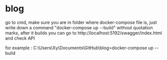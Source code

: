 # blog

go to cmd,
make sure you are in folder where docker-compose file is,
just write down a command "docker-compose up --build" without quotation marks,
after it builds you can go to http://localhost:5192/swagger/index.html and check API

for example : C:\Users\Xy\Documents\GitHub\blog>docker-compose up --build

